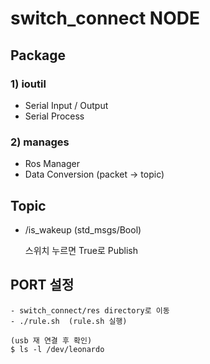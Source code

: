 # switch_connect NODE

## Package

### 	1) ioutil

- Serial Input / Output 
- Serial Process

### 	2) manages

- Ros Manager
- Data Conversion (packet -> topic)



## Topic

- /is_wakeup (std_msgs/Bool)

  스위치 누르면 True로 Publish  

## PORT 설정

~~~ 
- switch_connect/res directory로 이동
- ./rule.sh  (rule.sh 실행)

(usb 재 연결 후 확인)
$ ls -l /dev/leonardo 
~~~









